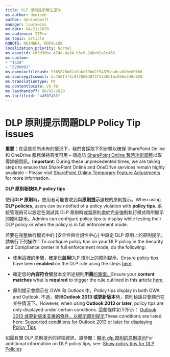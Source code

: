 ```yaml
---
title: DLP 原則提示無法運作
ms.author: deniseb
author: denisebmsft
manager: laurawims
ms.date: 04/21/2020
ms.audience: ITPro
ms.topic: article
ROBOTS: NOINDEX, NOFOLLOW
localization_priority: Normal
ms.assetid: c03d30be-474a-4a34-b3c0-240eb2a2c466
ms.custom:
- "1428"
- "3200001"
ms.openlocfilehash: 9369878b62a5abe79bd215487bea6cabb0e80f06
ms.sourcegitcommit: bc7d6f4f3c9f7060d073f5130e1ec856e248d020
ms.translationtype: MT
ms.contentlocale: zh-TW
ms.lasthandoff: 06/02/2020
ms.locfileid: "44507433"
---
```

# <a name="dlp-policy-tip-issues"></a><span data-ttu-id="d935a-102">DLP 原則提示問題</span><span class="sxs-lookup"><span data-stu-id="d935a-102">DLP Policy Tip issues</span></span>

<span data-ttu-id="d935a-103">**重要**：在這些前所未有的情況下，我們會採取下列步驟以確保 SharePoint Online 和 OneDrive 服務保持高度可用 – 請造訪 [SharePoint Online 暫時功能調整](https://aka.ms/ODSPAdjustments)以取得詳細資訊。</span><span class="sxs-lookup"><span data-stu-id="d935a-103">**Important**: During these unprecedented times, we are taking steps to ensure that SharePoint Online and OneDrive services remain highly available – Please visit [SharePoint Online Temporary Feature Adjustments](https://aka.ms/ODSPAdjustments) for more information.</span></span>

<span data-ttu-id="d935a-104">**DLP 原則秘訣**</span><span class="sxs-lookup"><span data-stu-id="d935a-104">**DLP policy tips**</span></span>

<span data-ttu-id="d935a-105">使用**DLP 原則**時，使用者可能會收到與**原則提示**違規的原則提示。</span><span class="sxs-lookup"><span data-stu-id="d935a-105">When using **DLP policies**, users can be notified of a policy violation with **policy tips**.</span></span> <span data-ttu-id="d935a-106">系統管理員可以設定在測試其 DLP 原則時或當原則處於完全強制執行模式時所顯示的原則提示。</span><span class="sxs-lookup"><span data-stu-id="d935a-106">Admins can configure policy tips to display while testing their DLP policy or when the policy is in full enforcement mode.</span></span>
  
<span data-ttu-id="d935a-107">若要在完整執行模式中的 [安全性與合規性中心] 中設定 DLP 原則上的原則提示，請執行下列操作：</span><span class="sxs-lookup"><span data-stu-id="d935a-107">To configure policy tips on your DLP policy in the Security and Compliance center in full enforcement mode, do the following:</span></span>
  
- <span data-ttu-id="d935a-108">使用[這裡](https://docs.microsoft.com/microsoft-365/compliance/use-notifications-and-policy-tips)的步驟，確定已**啟用**DLP 規則上的原則提示。</span><span class="sxs-lookup"><span data-stu-id="d935a-108">Ensure policy tips have been **enabled** on the DLP rule using the steps [here](https://docs.microsoft.com/microsoft-365/compliance/use-notifications-and-policy-tips).</span></span>

- <span data-ttu-id="d935a-109">確定您的**內容符合**觸發本文所述規則**所需**[的專案。](https://docs.microsoft.com/microsoft-365/compliance/sensitive-information-type-entity-definitions)</span><span class="sxs-lookup"><span data-stu-id="d935a-109">Ensure your **content matches** what is **required** to trigger the rule outlined in this article [here](https://docs.microsoft.com/microsoft-365/compliance/sensitive-information-type-entity-definitions).</span></span>

- <span data-ttu-id="d935a-110">原則提示會顯示在 OWA 和 Outlook 中。</span><span class="sxs-lookup"><span data-stu-id="d935a-110">Policy tips display in both OWA and Outlook.</span></span> <span data-ttu-id="d935a-111">不過，使用**Outlook 2013 或更新版本**時，原則秘訣只會顯示在某些情況下。</span><span class="sxs-lookup"><span data-stu-id="d935a-111">However, when using **Outlook 2013 or later**, policy tips are only displayed under certain conditions.</span></span> <span data-ttu-id="d935a-112">這些條件如下所示： [Outlook 2013 或更新版本支援的條件，以顯示原則提示](https://docs.microsoft.com/microsoft-365/compliance/use-notifications-and-policy-tips)</span><span class="sxs-lookup"><span data-stu-id="d935a-112">These conditions are listed here: [Supported conditions for Outlook 2013 or later for displaying Policy Tips](https://docs.microsoft.com/microsoft-365/compliance/use-notifications-and-policy-tips)</span></span>

<span data-ttu-id="d935a-113">如需有關 DLP 原則提示的詳細資訊，請參閱：[顯示 dlp 原則的原則提示](https://docs.microsoft.com/microsoft-365/compliance/use-notifications-and-policy-tips)</span><span class="sxs-lookup"><span data-stu-id="d935a-113">For additional information on DLP policy tips, see: [Show policy tips for DLP Policies](https://docs.microsoft.com/microsoft-365/compliance/use-notifications-and-policy-tips)</span></span>
  
